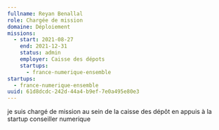 ```yaml
---
fullname: Reyan Benallal
role: Chargée de mission
domaine: Déploiement
missions:
  - start: 2021-08-27
    end: 2021-12-31
    status: admin
    employer: Caisse des dépots
    startups:
      - france-numerique-ensemble
startups:
  - france-numerique-ensemble
uuid: 61d8dcdc-242d-44a4-b9ef-7e0a495e80e3
---
```

je suis chargé de mission au sein de la caisse des dépôt en appuis à la startup conseiller numerique
